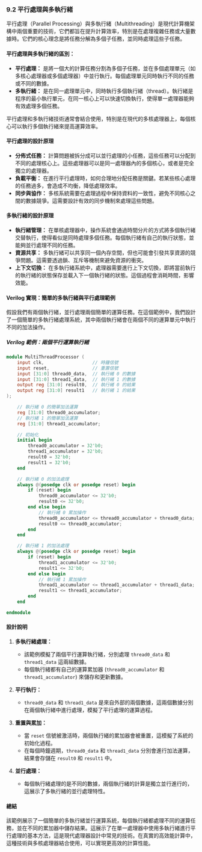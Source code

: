### **9.2 平行處理與多執行緒**

平行處理（Parallel Processing）與多執行緒（Multithreading）是現代計算機架構中兩個重要的技術，它們都旨在提升計算效率，特別是在處理複雜任務或大量數據時。它們的核心理念是將任務分解為多個子任務，並同時處理這些子任務。

#### **平行處理與多執行緒的區別：**
- **平行處理：** 是將一個大的計算任務分割為多個子任務，並在多個處理單元（如多核心處理器或多個處理器）中並行執行。每個處理單元同時執行不同的任務或不同的數據。
- **多執行緒：** 是在同一處理單元中，同時執行多個執行緒（thread）。執行緒是程序的最小執行單元，在同一核心上可以快速切換執行，使得單一處理器能夠有效處理多個任務。

平行處理和多執行緒技術通常會結合使用，特別是在現代的多核處理器上，每個核心可以執行多個執行緒來提高運算效率。

#### **平行處理的設計原理**
- **分佈式任務：** 計算問題被拆分成可以並行處理的小任務，這些任務可以分配到不同的處理核心上。這些處理器可以是同一處理器內的多個核心，或者是完全獨立的處理器。
- **負載平衡：** 在進行平行處理時，如何合理地分配任務是關鍵。若某些核心處理的任務過多，會造成不均衡，降低處理效率。
- **同步與協作：** 多核系統需要在處理過程中保持資料的一致性，避免不同核心之間的數據競爭。這需要設計有效的同步機制來處理這些問題。

#### **多執行緒的設計原理**
- **執行緒管理：** 在單核處理器中，操作系統會通過時間分片的方式將多個執行緒交替執行，使得看似是同時處理多個任務。每個執行緒有自己的執行狀態，並能夠並行處理不同的任務。
- **資源共享：** 多執行緒可以共享同一個內存空間，但也可能會引發共享資源的競爭問題。這需要透過鎖、互斥等機制來避免資源的衝突。
- **上下文切換：** 在多執行緒系統中，處理器需要進行上下文切換，即將當前執行的執行緒的狀態保存並載入下一個執行緒的狀態。這個過程會消耗時間，影響效能。

#### **Verilog 實現：簡單的多執行緒與平行處理範例**

假設我們有兩個執行緒，並行處理兩個簡單的運算任務。在這個範例中，我們設計了一個簡單的多執行緒處理系統，其中兩個執行緒會在兩個不同的運算單元中執行不同的加法操作。

##### **Verilog 範例：兩個平行運算執行緒**

```verilog
module MultiThreadProcessor (
    input clk,                  // 時鐘信號
    input reset,                // 重置信號
    input [31:0] thread0_data,  // 執行緒 0 的數據
    input [31:0] thread1_data,  // 執行緒 1 的數據
    output reg [31:0] result0,  // 執行緒 0 的結果
    output reg [31:0] result1   // 執行緒 1 的結果
);

    // 執行緒 0 的簡單加法運算
    reg [31:0] thread0_accumulator;  
    // 執行緒 1 的簡單加法運算
    reg [31:0] thread1_accumulator;

    // 初始化
    initial begin
        thread0_accumulator = 32'b0;
        thread1_accumulator = 32'b0;
        result0 = 32'b0;
        result1 = 32'b0;
    end

    // 執行緒 0 的加法處理
    always @(posedge clk or posedge reset) begin
        if (reset) begin
            thread0_accumulator <= 32'b0;
            result0 <= 32'b0;
        end else begin
            // 執行緒 0 累加操作
            thread0_accumulator <= thread0_accumulator + thread0_data;
            result0 <= thread0_accumulator;
        end
    end

    // 執行緒 1 的加法處理
    always @(posedge clk or posedge reset) begin
        if (reset) begin
            thread1_accumulator <= 32'b0;
            result1 <= 32'b0;
        end else begin
            // 執行緒 1 累加操作
            thread1_accumulator <= thread1_accumulator + thread1_data;
            result1 <= thread1_accumulator;
        end
    end

endmodule
```

#### **設計說明**
1. **多執行緒處理：**
   - 該範例模擬了兩個平行運算執行緒，分別處理 `thread0_data` 和 `thread1_data` 這兩組數據。
   - 每個執行緒都有自己的運算累加器 (`thread0_accumulator` 和 `thread1_accumulator`) 來儲存和更新數據。

2. **平行執行：**
   - `thread0_data` 和 `thread1_data` 是來自外部的兩個數據，這兩個數據分別在兩個執行緒中進行處理，模擬了平行處理的運算過程。

3. **重置與累加：**
   - 當 `reset` 信號被激活時，兩個執行緒的累加器會被重置，這模擬了系統的初始化過程。
   - 在每個時鐘週期，`thread0_data` 和 `thread1_data` 分別會進行加法運算，結果會存儲在 `result0` 和 `result1` 中。

4. **並行處理：**
   - 每個執行緒處理的是不同的數據，兩個執行緒的計算是獨立並行進行的，這展示了多執行緒的並行處理特性。

#### **總結**

該範例展示了一個簡單的多執行緒並行運算系統，每個執行緒都處理不同的運算任務，並在不同的累加器中儲存結果。這展示了在單一處理器中使用多執行緒進行平行處理的基本方法，這是現代處理器設計中常見的技術。在真實的高效能計算中，這種技術與多核處理器結合使用，可以實現更高效的計算性能。